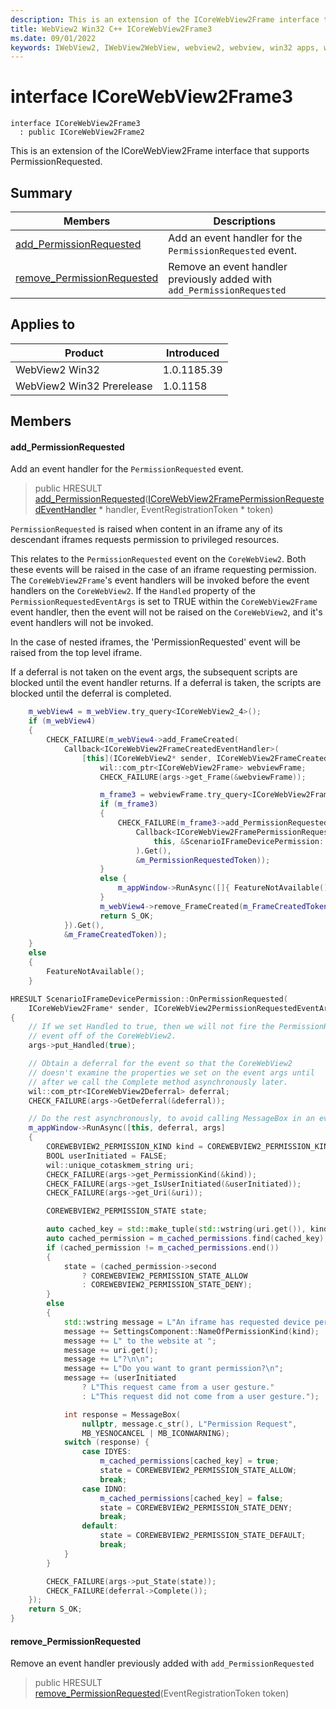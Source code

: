 ```yaml
---
description: This is an extension of the ICoreWebView2Frame interface that supports PermissionRequested.
title: WebView2 Win32 C++ ICoreWebView2Frame3
ms.date: 09/01/2022
keywords: IWebView2, IWebView2WebView, webview2, webview, win32 apps, win32, edge, ICoreWebView2, ICoreWebView2Controller, browser control, edge html, ICoreWebView2Frame3
---
```


# interface ICoreWebView2Frame3

```
interface ICoreWebView2Frame3
  : public ICoreWebView2Frame2
```

This is an extension of the ICoreWebView2Frame interface that supports PermissionRequested.

## Summary

 Members                        | Descriptions
--------------------------------|---------------------------------------------
[add_PermissionRequested](#add_permissionrequested) | Add an event handler for the `PermissionRequested` event.
[remove_PermissionRequested](#remove_permissionrequested) | Remove an event handler previously added with `add_PermissionRequested`

## Applies to

Product                         | Introduced
--------------------------------|---------------------------------------------
WebView2 Win32            |    1.0.1185.39
WebView2 Win32 Prerelease |    1.0.1158

## Members

#### add_PermissionRequested

Add an event handler for the `PermissionRequested` event.

> public HRESULT [add_PermissionRequested](#add_permissionrequested)([ICoreWebView2FramePermissionRequestedEventHandler](icorewebview2framepermissionrequestedeventhandler.md) * handler, EventRegistrationToken * token)

`PermissionRequested` is raised when content in an iframe any of its descendant iframes requests permission to privileged resources.

This relates to the `PermissionRequested` event on the `CoreWebView2`. Both these events will be raised in the case of an iframe requesting permission. The `CoreWebView2Frame`'s event handlers will be invoked before the event handlers on the `CoreWebView2`. If the `Handled` property of the `PermissionRequestedEventArgs` is set to TRUE within the `CoreWebView2Frame` event handler, then the event will not be raised on the `CoreWebView2`, and it's event handlers will not be invoked.

In the case of nested iframes, the 'PermissionRequested' event will be raised from the top level iframe.

If a deferral is not taken on the event args, the subsequent scripts are blocked until the event handler returns. If a deferral is taken, the scripts are blocked until the deferral is completed.

```cpp
    m_webView4 = m_webView.try_query<ICoreWebView2_4>();
    if (m_webView4)
    {
        CHECK_FAILURE(m_webView4->add_FrameCreated(
            Callback<ICoreWebView2FrameCreatedEventHandler>(
                [this](ICoreWebView2* sender, ICoreWebView2FrameCreatedEventArgs* args) -> HRESULT {
                    wil::com_ptr<ICoreWebView2Frame> webviewFrame;
                    CHECK_FAILURE(args->get_Frame(&webviewFrame));

                    m_frame3 = webviewFrame.try_query<ICoreWebView2Frame3>();
                    if (m_frame3)
                    {
                        CHECK_FAILURE(m_frame3->add_PermissionRequested(
                            Callback<ICoreWebView2FramePermissionRequestedEventHandler>(
                                this, &ScenarioIFrameDevicePermission::OnPermissionRequested
                            ).Get(),
                            &m_PermissionRequestedToken));
                    }
                    else {
                        m_appWindow->RunAsync([]{ FeatureNotAvailable(); });
                    }
                    m_webView4->remove_FrameCreated(m_FrameCreatedToken);
                    return S_OK;
            }).Get(),
            &m_FrameCreatedToken));
    }
    else
    {
        FeatureNotAvailable();
    }
```

```cpp
HRESULT ScenarioIFrameDevicePermission::OnPermissionRequested(
    ICoreWebView2Frame* sender, ICoreWebView2PermissionRequestedEventArgs2* args)
{
    // If we set Handled to true, then we will not fire the PermissionRequested
    // event off of the CoreWebView2.
    args->put_Handled(true);

    // Obtain a deferral for the event so that the CoreWebView2
    // doesn't examine the properties we set on the event args until
    // after we call the Complete method asynchronously later.
    wil::com_ptr<ICoreWebView2Deferral> deferral;
    CHECK_FAILURE(args->GetDeferral(&deferral));

    // Do the rest asynchronously, to avoid calling MessageBox in an event handler.
    m_appWindow->RunAsync([this, deferral, args]
    {
        COREWEBVIEW2_PERMISSION_KIND kind = COREWEBVIEW2_PERMISSION_KIND_UNKNOWN_PERMISSION;
        BOOL userInitiated = FALSE;
        wil::unique_cotaskmem_string uri;
        CHECK_FAILURE(args->get_PermissionKind(&kind));
        CHECK_FAILURE(args->get_IsUserInitiated(&userInitiated));
        CHECK_FAILURE(args->get_Uri(&uri));

        COREWEBVIEW2_PERMISSION_STATE state;

        auto cached_key = std::make_tuple(std::wstring(uri.get()), kind, userInitiated);
        auto cached_permission = m_cached_permissions.find(cached_key);
        if (cached_permission != m_cached_permissions.end())
        {
            state = (cached_permission->second
                ? COREWEBVIEW2_PERMISSION_STATE_ALLOW
                : COREWEBVIEW2_PERMISSION_STATE_DENY);
        }
        else
        {
            std::wstring message = L"An iframe has requested device permission for ";
            message += SettingsComponent::NameOfPermissionKind(kind);
            message += L" to the website at ";
            message += uri.get();
            message += L"?\n\n";
            message += L"Do you want to grant permission?\n";
            message += (userInitiated
                ? L"This request came from a user gesture."
                : L"This request did not come from a user gesture.");

            int response = MessageBox(
                nullptr, message.c_str(), L"Permission Request",
                MB_YESNOCANCEL | MB_ICONWARNING);
            switch (response) {
                case IDYES:
                    m_cached_permissions[cached_key] = true;
                    state = COREWEBVIEW2_PERMISSION_STATE_ALLOW;
                    break;
                case IDNO:
                    m_cached_permissions[cached_key] = false;
                    state = COREWEBVIEW2_PERMISSION_STATE_DENY;
                    break;
                default:
                    state = COREWEBVIEW2_PERMISSION_STATE_DEFAULT;
                    break;
            }
        }

        CHECK_FAILURE(args->put_State(state));
        CHECK_FAILURE(deferral->Complete());
    });
    return S_OK;
}
```

#### remove_PermissionRequested

Remove an event handler previously added with `add_PermissionRequested`

> public HRESULT [remove_PermissionRequested](#remove_permissionrequested)(EventRegistrationToken token)

